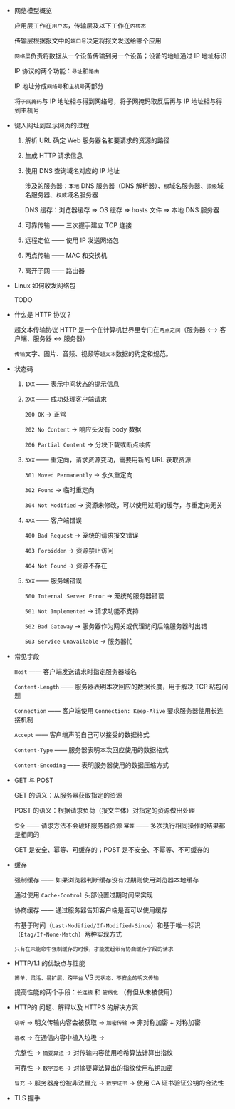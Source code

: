 - 网络模型概览

  应用层工作在`用户态`，传输层及以下工作在`内核态`

  传输层根据报文中的`端口号`决定将报文发送给哪个应用

  `网络层`负责将数据从一个设备传输到另一个设备；设备的地址通过 IP 地址标识

  IP 协议的两个功能：`寻址`和`路由`

  IP 地址分成`网络号`和`主机号`两部分

  将`子网掩码`与 IP 地址相与得到网络号，将子网掩码取反后再与 IP 地址相与得到主机号

- 键入网址到显示网页的过程

  1. 解析 URL 确定 Web 服务器名和要请求的资源的路径

  2. 生成 HTTP 请求信息

  3. 使用 DNS 查询域名对应的 IP 地址

     涉及的服务器：`本地` DNS 服务器（DNS 解析器）、`根`域名服务器、`顶级`域名服务器、`权威`域名服务器

     DNS 缓存：浏览器缓存 => OS 缓存 => hosts 文件 => 本地 DNS 服务器

  4. 可靠传输 —— 三次握手建立 TCP 连接

  5. 远程定位 —— 使用 IP 发送网络包

  6. 两点传输 —— MAC 和交换机

  7. 离开子网 —— 路由器

- Linux 如何收发网络包

  TODO

- 什么是 HTTP 协议？

  超文本传输协议 HTTP 是一个在计算机世界里专门在`两点之间`（服务器 <--> 客户端、服务器 <-> 服务器）

  `传输`文字、图片、音频、视频等`超文本`数据的约定和规范。

- 状态码

  1. `1XX` —— 表示中间状态的提示信息

  2. `2XX`  —— 成功处理客户端请求

     `200 OK` -> 正常

     `202 No Content` -> 响应头没有 body 数据

     `206 Partial Content` -> 分块下载或断点续传

  3. `3XX` —— 重定向，请求资源变动，需要用新的 URL 获取资源
  
     `301 Moved Permanently` -> 永久重定向
  
     `302 Found` -> 临时重定向
  
     `304 Not Modified` -> 资源未修改，可以使用过期的缓存，与重定向无关
  
  4. `4XX` —— 客户端错误
  
     `400 Bad Request` -> 笼统的请求报文错误
  
     `403 Forbidden` -> 资源禁止访问
  
     `404 Not Found` -> 资源不存在
  
  5. `5XX` —— 服务端错误
  
     `500 Internal Server Error` -> 笼统的服务器错误
  
     `501 Not Implemented` -> 请求功能不支持
  
     `502 Bad Gateway` -> 服务器作为网关或代理访问后端服务器时出错
  
     `503 Service Unavailable` -> 服务器忙
  
- 常见字段

  `Host` —— 客户端发送请求时指定服务器域名

  `Content-Length` —— 服务器表明本次回应的数据长度，用于解决 TCP 粘包问题

  `Connection` —— 客户端使用 `Connection: Keep-Alive` 要求服务器使用长连接机制

  `Accept` —— 客户端声明自己可以接受的数据格式

  `Content-Type` —— 服务器表明本次回应使用的数据格式

  `Content-Encoding` —— 表明服务器使用的数据压缩方式

- GET 与 POST

  GET 的语义：从服务器获取指定的资源

  POST 的语义：根据请求负荷（报文主体）对指定的资源做出处理

  `安全` —— 请求方法不会破坏服务器资源 `幂等` —— 多次执行相同操作的结果都是相同的

  GET 是安全、幂等、可缓存的；POST 是不安全、不幂等、不可缓存的

- 缓存

  强制缓存 —— 如果浏览器判断缓存没有过期则使用浏览器本地缓存

  通过使用 `Cache-Control` 头部设置过期时间来实现

  协商缓存 —— 通过服务器告知客户端是否可以使用缓存

  有基于时间（`Last-Modified/If-Modified-Since`）和基于唯一标识（`Etag/If-None-Match`）两种实现方式

  `只有在未能命中强制缓存的时候，才能发起带有协商缓存字段的请求`

- HTTP/1.1 的优缺点与性能

  `简单、灵活、易扩展、跨平台` VS `无状态、不安全的明文传输`

  提高性能的两个手段：`长连接` 和 `管线化` （有但从未被使用）

- HTTP的 问题、解释以及 HTTPS 的解决方案

  `窃听` -> 明文传输内容会被获取 -> `加密传输` -> 非对称加密 + 对称加密

  `篡改` -> 在通信内容中植入垃圾 -> 

  完整性 -> `摘要算法` -> 对传输内容使用哈希算法计算出指纹

  可靠性 -> `数字签名` -> 对摘要算法算出的指纹使用私钥加密

  `冒充` -> 服务器身份被非法冒充 -> `数字证书` -> 使用 CA 证书验证公钥的合法性
  
- TLS 握手

  